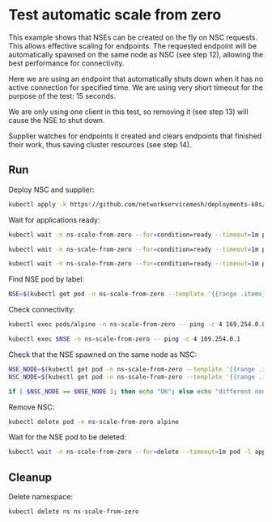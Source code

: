 # Test automatic scale from zero

This example shows that NSEs can be created on the fly on NSC requests.
This allows effective scaling for endpoints.
The requested endpoint will be automatically spawned on the same node as NSC (see step 12),
allowing the best performance for connectivity.

Here we are using an endpoint that automatically shuts down
when it has no active connection for specified time.
We are using very short timeout for the purpose of the test: 15 seconds.

We are only using one client in this test,
so removing it (see step 13) will cause the NSE to shut down.

Supplier watches for endpoints it created
and clears endpoints that finished their work,
thus saving cluster resources (see step 14).

## Run

Deploy NSC and supplier:
```bash
kubectl apply -k https://github.com/networkservicemesh/deployments-k8s/examples/features/scale-from-zero?ref=56ef5a4ee6cc110793f17e5566c457356736b14b
```

Wait for applications ready:
```bash
kubectl wait -n ns-scale-from-zero --for=condition=ready --timeout=1m pod -l app=nse-supplier-k8s
```
```bash
kubectl wait -n ns-scale-from-zero --for=condition=ready --timeout=1m pod -l app=alpine
```
```bash
kubectl wait -n ns-scale-from-zero --for=condition=ready --timeout=1m pod -l app=nse-icmp-responder
```

Find NSE pod by label:
```bash
NSE=$(kubectl get pod -n ns-scale-from-zero --template '{{range .items}}{{.metadata.name}}{{"\n"}}{{end}}' -l app=nse-icmp-responder)
```

Check connectivity:
```bash
kubectl exec pods/alpine -n ns-scale-from-zero -- ping -c 4 169.254.0.0
```
```bash
kubectl exec $NSE -n ns-scale-from-zero -- ping -c 4 169.254.0.1
```

Check that the NSE spawned on the same node as NSC:
```bash
NSE_NODE=$(kubectl get pod -n ns-scale-from-zero --template '{{range .items}}{{.spec.nodeName}}{{"\n"}}{{end}}' -l app=nse-icmp-responder)
NSC_NODE=$(kubectl get pod -n ns-scale-from-zero --template '{{range .items}}{{.spec.nodeName}}{{"\n"}}{{end}}' -l app=alpine)
```
```bash
if [ $NSC_NODE == $NSE_NODE ]; then echo "OK"; else echo "different nodes"; false; fi
```

Remove NSC:
```bash
kubectl delete pod -n ns-scale-from-zero alpine
```

Wait for the NSE pod to be deleted:
```bash
kubectl wait -n ns-scale-from-zero --for=delete --timeout=1m pod -l app=nse-icmp-responder
```

## Cleanup

Delete namespace:
```bash
kubectl delete ns ns-scale-from-zero
```
